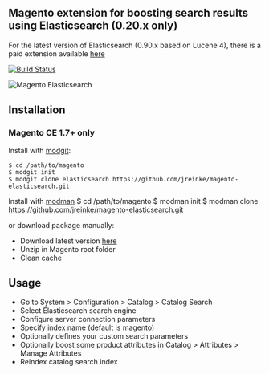 ## Magento extension for boosting search results using Elasticsearch (0.20.x only)

For the latest version of Elasticsearch (0.90.x based on Lucene 4), there is a paid extension available [here](http://shop.bubblecode.net/magento-elasticsearch.html)

[![Build Status](https://secure.travis-ci.org/jreinke/magento-elasticsearch.png?branch=master)](http://travis-ci.org/jreinke/magento-elasticsearch)

![Magento Elasticsearch](http://i.imgur.com/X6quR.png)

## Installation

### Magento CE 1.7+ only

Install with [modgit](https://github.com/jreinke/modgit):

    $ cd /path/to/magento
    $ modgit init
    $ modgit clone elasticsearch https://github.com/jreinke/magento-elasticsearch.git

Install with [modman](https://github.com/colinmollenhour/modman)
    $ cd /path/to/magento
    $ modman init
    $ modman clone https://github.com/jreinke/magento-elasticsearch.git

or download package manually:

* Download latest version [here](https://github.com/jreinke/magento-elasticsearch/archive/master.zip)
* Unzip in Magento root folder
* Clean cache

## Usage

* Go to System > Configuration > Catalog > Catalog Search
* Select Elasticsearch search engine
* Configure server connection parameters
* Specify index name (default is magento)
* Optionally defines your custom search parameters
* Optionally boost some product attributes in Catalog > Attributes > Manage Attributes
* Reindex catalog search index
